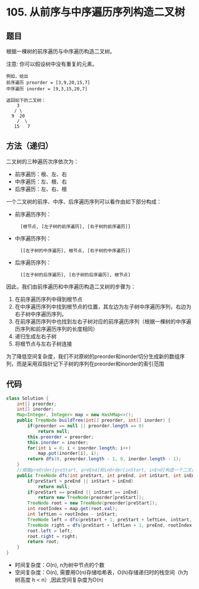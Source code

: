 # 105. 从前序与中序遍历序列构造二叉树

## 题目
根据一棵树的前序遍历与中序遍历构造二叉树。

注意:
你可以假设树中没有重复的元素。

    例如，给出
    前序遍历 preorder = [3,9,20,15,7]
    中序遍历 inorder = [9,3,15,20,7]

    返回如下的二叉树：
        3
       / \
      9  20
        /  \
       15   7


## 方法（递归）
二叉树的三种遍历次序依次为：
* 前序遍历：根、左、右
* 中序遍历：左、根、右
* 后序遍历：左、右、根

一个二叉树的前序、中序、后序遍历序列可以看作由如下部分构成：
* 前序遍历序列：

        [根节点, [左子树的前序遍历], [右子树的前序遍历]]

* 中序遍历序列：

        [[左子树的中序遍历], 根节点, [右子树的中序遍历]]

* 后序遍历序列：

        [[左子树的后序遍历], [右子树的后序遍历], 根节点]


因此，我们由前序遍历和中序遍历构造二叉树的步骤为：
1. 在前序遍历序列中得到根节点
2. 在中序遍历序列中找到根节点的位置，其左边为左子树中序遍历序列，右边为右子树中序遍历序列。
3. 在前序遍历序列中也找到左右子树对应的前序遍历序列（根据一棵树的中序遍历序列和前序遍历序列的长度相同）
4. 递归生成左右子树
5. 将根节点与左右子树连接

为了降低空间复杂度，我们不对原树的preorder和inorder切分生成新的数组序列，而是采用双指针记下子树的序列在preorder和inorder的索引范围

## 代码
```java
class Solution {
    int[] preorder;
    int[] inorder;
    Map<Integer, Integer> map = new HashMap<>();
    public TreeNode buildTree(int[] preorder, int[] inorder) {
        if(preorder == null || preorder.length == 0)
            return null;
        this.preorder = preorder;
        this.inorder = inorder;
        for(int i = 0; i < inorder.length; i++)
            map.put(inorder[i], i);
        return dfs(0, preorder.length - 1, 0, inorder.length - 1);
    }
    //根据preOrder[preStart, preEnd]和inOrder[inStart, inEnd]构造一个二叉树
    public TreeNode dfs(int preStart, int preEnd, int inStart, int inEnd){
        if(preStart > preEnd || inStart > inEnd)
            return null;
        if(preStart == preEnd || inStart == inEnd)
            return new TreeNode(preorder[preStart]);
        TreeNode root = new TreeNode(preorder[preStart]);
        int rootIndex = map.get(root.val);
        int leftLen = rootIndex - inStart;
        TreeNode left = dfs(preStart + 1, preStart + leftLen, inStart, rootIndex - 1);
        TreeNode right = dfs(preStart + leftLen + 1, preEnd, rootIndex + 1, inEnd);
        root.left = left;
        root.right = right;
        return root;
    }
}
```

* 时间复杂度：O(n), n为树中节点的个数
* 空间复杂度：O(n), 需要用O(n)存储哈希表，O(h)存储递归时的栈空间（h为树高度 h < n）,因此空间复杂度为O(n)
